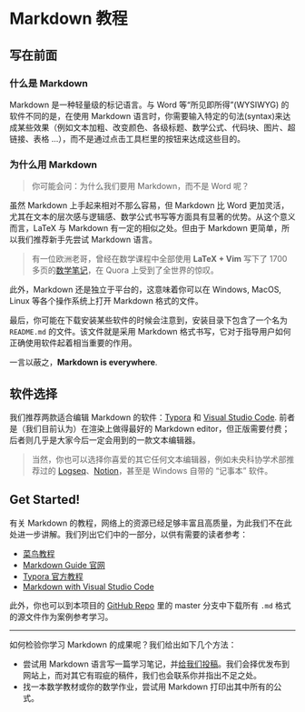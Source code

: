 # Markdown 教程

## 写在前面

### 什么是 Markdown

Markdown 是一种轻量级的标记语言。与 Word 等“所见即所得”(WYSIWYG) 的软件不同的是，在使用 Markdown 语言时，你需要输入特定的句法(syntax)来达成某些效果（例如文本加粗、改变颜色、各级标题、数学公式、代码块、图片、超链接、表格 ...），而不是通过点击工具栏里的按钮来达成这些目的。

### 为什么用 Markdown

> 你可能会问：为什么我们要用 Markdown，而不是 Word 呢？

虽然 Markdown 上手起来相对不那么容易，但 Markdown 比 Word 更加灵活，尤其在文本的层次感与逻辑感、数学公式书写等方面具有显著的优势。从这个意义而言，LaTeX 与 Markdown 有一定的相似之处。但由于 Markdown 更简单，所以我们推荐新手先尝试 Markdown 语言。

> 有一位欧洲老哥，曾经在数学课程中全部使用 **LaTeX + Vim** 写下了 1700 多页的[数学笔记](https://castel.dev/post/lecture-notes-1/)，在 Quora 上受到了全世界的惊叹。

此外，Markdown 还是独立于平台的，这意味着你可以在 Windows, MacOS, Linux 等各个操作系统上打开 Markdown 格式的文件。

最后，你可能在下载安装某些软件的时候会注意到，安装目录下包含了一个名为 `README.md` 的文件。该文件就是采用 Markdown 格式书写，它对于指导用户如何正确使用软件起着相当重要的作用。

一言以蔽之，**Markdown is everywhere**.

## 软件选择

我们推荐两款适合编辑 Markdown 的软件：[Typora](https://typoraio.cn/) 和 [Visual Studio Code](https://code.visualstudio.com/). 前者是（我们目前认为）在渲染上做得最好的 Markdown editor，但正版需要付费；后者则几乎是大家今后一定会用到的一款文本编辑器。

> 当然，你也可以选择你喜爱的其它任何文本编辑器，例如未央科协学术部推荐过的 [Logseq](https://mp.weixin.qq.com/s/ySF4eX3sPnHcneFb5Nj7eQ)、[Notion](https://www.notion.so/)，甚至是 Windows 自带的 “记事本” 软件。

## Get Started!

有关 Markdown 的教程，网络上的资源已经足够丰富且高质量，为此我们不在此处进一步讲解。我们列出它们中的一部分，以供有需要的读者参考：

- [菜鸟教程](https://www.runoob.com/markdown/md-tutorial.html)
- [Markdown Guide 官网](https://www.markdownguide.org/)
- [Typora 官方教程](https://support.typoraio.cn/Quick-Start/)
- [Markdown with Visual Studio Code](https://code.visualstudio.com/docs/languages/markdown)

此外，你也可以到本项目的 [GitHub Repo](https://github.com/WeYoung-learn/WeYoung-learn.github.io) 里的 master 分支中下载所有 `.md` 格式的源文件作为案例参考学习。

---

如何检验你学习 Markdown 的成果呢？我们给出如下几个方法：

- 尝试用 Markdown 语言写一篇学习笔记，并[给我们投稿](https://cloud.tsinghua.edu.cn/u/d/eb14fa49694d4bbe9773/)。我们会择优发布到网站上，而对其它有瑕疵的稿件，我们也会联系你并指出不足之处。
- 找一本数学教材或你的数学作业，尝试用 Markdown 打印出其中所有的公式。
